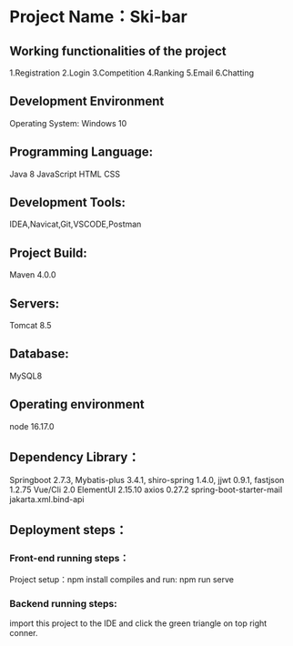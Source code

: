 # Project Name：Ski-bar

## Working functionalities of the project
1.Registration
2.Login
3.Competition
4.Ranking
5.Email
6.Chatting

## Development Environment
Operating System: 
Windows 10

## Programming Language:
Java 8
JavaScript 
HTML
CSS

## Development Tools: 
IDEA,Navicat,Git,VSCODE,Postman

## Project Build:
Maven 4.0.0

## Servers: 
Tomcat 8.5

## Database: 
MySQL8

## Operating environment
node 16.17.0

## Dependency Library：
Springboot 2.7.3,
Mybatis-plus 3.4.1,
shiro-spring 1.4.0,
jjwt 0.9.1,
fastjson 1.2.75
Vue/Cli 2.0
ElementUI 2.15.10
axios 0.27.2
spring-boot-starter-mail
jakarta.xml.bind-api

## Deployment steps：

### Front-end running steps：
Project setup：npm install
compiles and run: npm run serve

### Backend running steps:
import this project  to the IDE and click the green triangle on top right conner.
